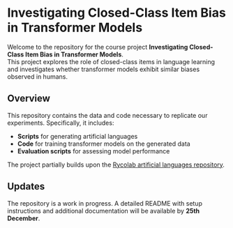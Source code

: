 # Investigating Closed-Class Item Bias in Transformer Models

Welcome to the repository for the course project **Investigating Closed-Class Item Bias in Transformer Models**.  
This project explores the role of closed-class items in language learning and investigates whether transformer models exhibit similar biases observed in humans.

## Overview

This repository contains the data and code necessary to replicate our experiments. Specifically, it includes:  
- **Scripts** for generating artificial languages  
- **Code** for training transformer models on the generated data  
- **Evaluation scripts** for assessing model performance  

The project partially builds upon the [Rycolab artificial languages repository](https://github.com/rycolab/artificial-languages/tree/main).

## Updates

The repository is a work in progress. A detailed README with setup instructions and additional documentation will be available by **25th December**.

